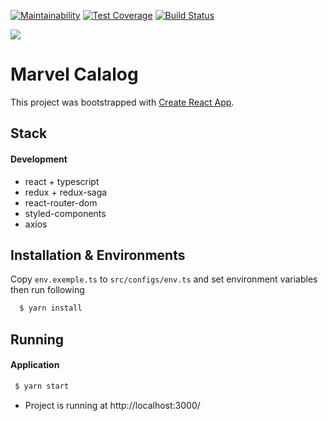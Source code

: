 [![Maintainability](https://api.codeclimate.com/v1/badges/3e808891bb166803cf0e/maintainability)](https://codeclimate.com/github/Onnion/marvel-catalog/maintainability)
[![Test Coverage](https://api.codeclimate.com/v1/badges/3e808891bb166803cf0e/test_coverage)](https://codeclimate.com/github/Onnion/marvel-catalog/test_coverage)
[![Build Status](https://travis-ci.com/Onnion/marvel-catalog.svg?branch=master)](https://travis-ci.com/Onnion/marvel-catalog)

<img src="https://upload.wikimedia.org/wikipedia/commons/thumb/0/04/MarvelLogo.svg/800px-MarvelLogo.svg.png" />

# Marvel Calalog

This project was bootstrapped with [Create React App](https://github.com/facebook/create-react-app).

## Stack

#### Development

- react + typescript
- redux + redux-saga
- react-router-dom
- styled-components
- axios


## Installation & Environments

Copy `env.exemple.ts` to `src/configs/env.ts` and set environment variables then run following

```bash
  $ yarn install
```

## Running

#### Application

```bash
 $ yarn start
```

- Project is running at http://localhost:3000/
